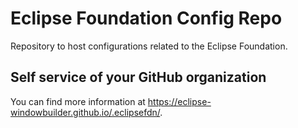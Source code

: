 # Eclipse Foundation Config Repo

Repository to host configurations related to the Eclipse Foundation.

## Self service of your GitHub organization

You can find more information at <https://eclipse-windowbuilder.github.io/.eclipsefdn/>.
